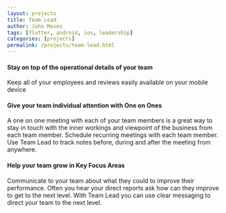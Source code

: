 ```yaml
---
layout: projects
title: Team Lead
author: John Moses
tags: [flutter, android, ios, leadership]
categories: [projects]
permalink: /projects/team-lead.html
---
```


#### Stay on top of the operational details of your team
Keep all of your employees and reviews easily available on your mobile device

#### Give your team individual attention with One on Ones
A one on one meeting with each of your team members is a great way to stay in touch with the inner workings and viewpoint of the business from each team member.  Schedule recurring meetings with each team member. Use Team Lead to track notes before, during and after the meeting from anywhere.

#### Help your team grow in Key Focus Areas
Communicate to your team about what they could to improve their performance. Often you hear your direct reports ask how can they improve to get to the next level. With Team Lead you can use clear messaging to direct your team to the next level.
